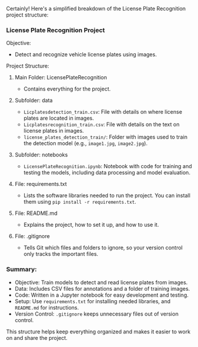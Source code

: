 Certainly! Here's a simplified breakdown of the License Plate Recognition project structure:

### License Plate Recognition Project

Objective:
- Detect and recognize vehicle license plates using images.

Project Structure:

1. Main Folder: LicensePlateRecognition
   - Contains everything for the project.

2. Subfolder: data
   - `Licplatesdetection_train.csv`: File with details on where license plates are located in images.
   - `Licplatesrecognition_train.csv`: File with details on the text on license plates in images.
   - `license_plates_detection_train/`: Folder with images used to train the detection model (e.g., `image1.jpg`, `image2.jpg`).

3. Subfolder: notebooks
   - `LicensePlateRecognition.ipynb`: Notebook with code for training and testing the models, including data processing and model evaluation.

4. File: requirements.txt
   - Lists the software libraries needed to run the project. You can install them using `pip install -r requirements.txt`.

5. File: README.md
   - Explains the project, how to set it up, and how to use it.

6. File: .gitignore
   - Tells Git which files and folders to ignore, so your version control only tracks the important files.

### Summary:

- Objective: Train models to detect and read license plates from images.
- Data: Includes CSV files for annotations and a folder of training images.
- Code: Written in a Jupyter notebook for easy development and testing.
- Setup: Use `requirements.txt` for installing needed libraries, and `README.md` for instructions.
- Version Control: `.gitignore` keeps unnecessary files out of version control.

This structure helps keep everything organized and makes it easier to work on and share the project.
